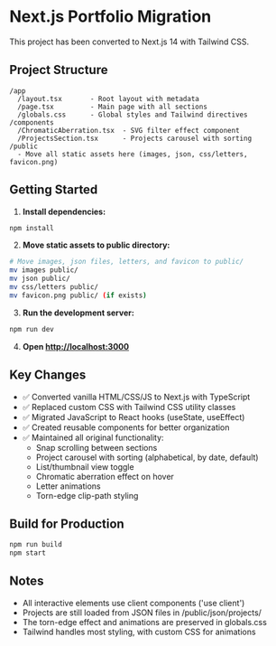 # Next.js Portfolio Migration

This project has been converted to Next.js 14 with Tailwind CSS.

## Project Structure

```
/app
  /layout.tsx       - Root layout with metadata
  /page.tsx         - Main page with all sections
  /globals.css      - Global styles and Tailwind directives
/components
  /ChromaticAberration.tsx  - SVG filter effect component
  /ProjectsSection.tsx      - Projects carousel with sorting
/public
  - Move all static assets here (images, json, css/letters, favicon.png)
```

## Getting Started

1. **Install dependencies:**
```bash
npm install
```

2. **Move static assets to public directory:**
```bash
# Move images, json files, letters, and favicon to public/
mv images public/
mv json public/
mv css/letters public/
mv favicon.png public/ (if exists)
```

3. **Run the development server:**
```bash
npm run dev
```

4. **Open [http://localhost:3000](http://localhost:3000)**

## Key Changes

- ✅ Converted vanilla HTML/CSS/JS to Next.js with TypeScript
- ✅ Replaced custom CSS with Tailwind CSS utility classes
- ✅ Migrated JavaScript to React hooks (useState, useEffect)
- ✅ Created reusable components for better organization
- ✅ Maintained all original functionality:
  - Snap scrolling between sections
  - Project carousel with sorting (alphabetical, by date, default)
  - List/thumbnail view toggle
  - Chromatic aberration effect on hover
  - Letter animations
  - Torn-edge clip-path styling

## Build for Production

```bash
npm run build
npm start
```

## Notes

- All interactive elements use client components ('use client')
- Projects are still loaded from JSON files in /public/json/projects/
- The torn-edge effect and animations are preserved in globals.css
- Tailwind handles most styling, with custom CSS for animations
